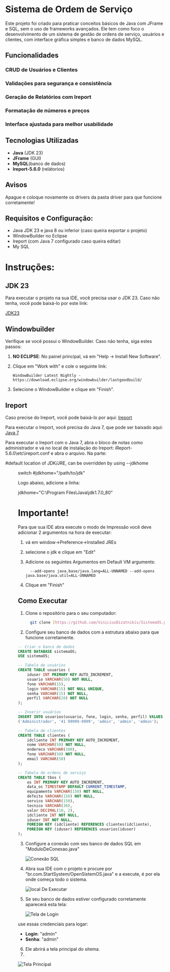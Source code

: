 # Sistema de Ordem de Serviço

Este projeto foi criado para praticar conceitos básicos de Java com JFrame e SQL, sem o uso de frameworks avançados. Ele tem como foco o desenvolvimento de um sistema de gestão de ordens de serviço, usuários e clientes, com interface gráfica simples e banco de dados MySQL.

## Funcionalidades

### CRUD de Usuários e Clientes

### Validações para segurança e consistência

### Geração de Relatórios com Ireport

### Formatação de números e preços

### Interface ajustada para melhor usabilidade

## Tecnologias Utilizadas

- **Java** (JDK 23)
- **JFrame** (GUI)
- **MySQL**(banco de dados)
- **Ireport-5.6.0** (relátorios)

## Avisos
Apague e coloque novamente os drivers da pasta driver para que funcione corretamente!

## Requisitos e Configuração:
- Java JDK 23 e java 8 ou inferior (caso queira exportar o projeto)
- WindowBuilder no Eclipse
- Ireport (com Java 7 configurado caso queira editar)
- My SQL

# Instruções:

## JDK 23

Para executar o projeto na sua IDE, você precisa usar o JDK 23. Caso não tenha, você pode baixá-lo por este link:

[JDK23](https://www.oracle.com/java/technologies/downloads/#jdk23-windows)

## Windowbuilder

Verifique se você possui o WindowBuilder. Caso não tenha, siga estes passos:

1. **NO ECLIPSE**: No painel principal, vá em "Help -> Install New Software".
2. Clique em "Work with" e cole o seguinte link:
   
    ```Link
    WindowBuilder Latest Nightly - https://download.eclipse.org/windowbuilder/lastgoodbuild/
    ```
    
4. Selecione o WindowBuilder e clique em "Finish".

## Ireport
   
Caso precise do Ireport, você pode baixá-lo por aqui: [Ireport](https://sourceforge.net/projects/erpbarcode/files/JasperSoft/iReport-5.6.0-windows-installer.exe/download)

Para executar o Ireport, você precisa do Java 7, que pode ser baixado aqui: [Java 7](https://www.oracle.com/java/technologies/javase/javase7-archive-downloads.html)

  Para executar o Ireport com o Java 7, abra o bloco de notas como administrador e vá no local de instalação do Ireport: iReport-5.6.0\etc\ireport.conf e abra o arquivo. Na parte:

  #default location of JDK/JRE, can be overridden by using --jdkhome <dir> switch
  #jdkhome="/path/to/jdk"
  
  Logo abaixo, adicione a linha:
  
  jdkhome="C:\Program Files\Java\jdk1.7.0_80"

# Importante!

Para que sua IDE abra execute o modo de Impressão você deve adicionar 2 argumentos na hora de executar:

1. vá em window->Preference->Installed JREs
   
3. selecione o jdk e clique em "Edit"
   
5. Adicione os seguintes Argumentos em Default VM arguments:
   
   ```Argumentos
     --add-opens java.base/java.lang=ALL-UNNAMED --add-opens java.base/java.util=ALL-UNNAMED
   ```
   
7. Clique em "Finish"
   
 ## Como Executar

 1. Clone o repositório para o seu computador:
    ```bash
      git clone [https://github.com/ViniciusDizatnikis/SistemaOS.git](https://github.com/ViniciusDizatnikis/SistemaOS.git)
    ```
 2. Configure seu banco de dados com a estrutura abaixo para que funcione corretamente.

 ```sql
 -- Criar o banco de dados
 CREATE DATABASE sistemaOS;
 USE sistemaOS;

 -- Tabela de usuários
 CREATE TABLE usuarios (
     iduser INT PRIMARY KEY AUTO_INCREMENT,
     usuario VARCHAR(50) NOT NULL,
     fone VARCHAR(15),
     login VARCHAR(15) NOT NULL UNIQUE,
     senha VARCHAR(15) NOT NULL,
     perfil VARCHAR(20) NOT NULL 
 );

 -- Inserir usuários
 INSERT INTO usuarios(usuario, fone, login, senha, perfil) VALUES 
 ('Administrador', '41 99999-9999', 'admin', 'admin', 'admin');

 -- Tabela de clientes
 CREATE TABLE clientes (
     idcliente INT PRIMARY KEY AUTO_INCREMENT,
     nome VARCHAR(50) NOT NULL,
     endereco VARCHAR(100),
     fone VARCHAR(50) NOT NULL,
     email VARCHAR(50)
 );

 -- Tabela de ordens de serviço
 CREATE TABLE tbos (
     os INT PRIMARY KEY AUTO_INCREMENT,
     data_os TIMESTAMP DEFAULT CURRENT_TIMESTAMP,
     equipamento VARCHAR(150) NOT NULL,
     defeito VARCHAR(150) NOT NULL,
     servico VARCHAR(150),
     tecnico VARCHAR(30),
     valor DECIMAL(10, 2),
     idcliente INT NOT NULL,
     iduser INT NOT NULL,
     FOREIGN KEY (idcliente) REFERENCES clientes(idcliente),
     FOREIGN KEY (iduser) REFERENCES usuarios(iduser)
 );
 ```
3. Configure a conexão com seu banco de dados SQL em "ModuloDeConexao.java"

   ![Conexão SQL](Imagens/configSQL.png)  


4. Abra sua IDE com o projeto e procure por "br.com.StartSystem/OpenSistemOS.java" e a execute, é por ela onde começa todo o sistema.

   ![local De Executar](Imagens/IniciarSystema.png)

5. Se seu banco de dados estiver configurado corretamente aparecerá esta tela:

   ![Tela de Login](Imagens/telaLogin.png)
   
use essas credenciais para logar:
- **Login**: "admin"
- **Senha**: "admin"

6. Ele abrirá a tela principal do sitema.
7. 
![Tela Principal](Imagens/telaPrincipal.png)  
